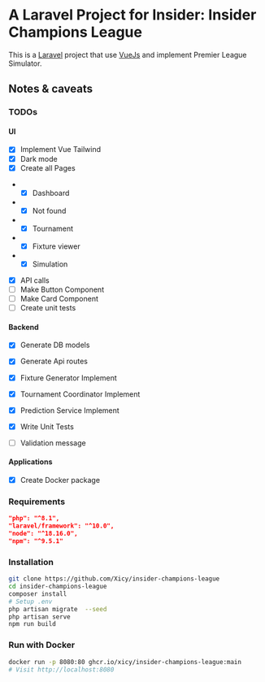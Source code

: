 
#  A Laravel Project for Insider: Insider Champions League

This is a [Laravel](https://laravel.com) project that use [VueJs](https://vuejs.org/) and implement Premier League Simulator.

##  Notes & caveats
  
### TODOs
#### UI
- [x] Implement Vue Tailwind
- [x] Dark mode
- [x] Create all Pages
- - [x] Dashboard
- - [x] Not found
- - [x] Tournament
- - [x] Fixture viewer
- - [x] Simulation
- [x] API calls
- [ ] Make Button Component
- [ ] Make Card Component
- [ ] Create unit tests

#### Backend
- [x] Generate DB models
- [x] Generate Api routes
- [x] Fixture Generator Implement
- [x] Tournament Coordinator Implement
- [x] Prediction Service Implement
- [x] Write Unit Tests
- [ ] Validation message


#### Applications 
- [x] Create Docker package

###  Requirements

```json
"php": "^8.1",
"laravel/framework": "^10.0",
"node": "^18.16.0",
"npm": "^9.5.1"
```  

###  Installation

```bash
git clone https://github.com/Xicy/insider-champions-league
cd insider-champions-league
composer install
# Setup .env
php artisan migrate  --seed
php artisan serve
npm run build
```

### Run with Docker

```bash
docker run -p 8080:80 ghcr.io/xicy/insider-champions-league:main
# Visit http://localhost:8080
```
